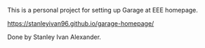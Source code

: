 This is a personal project for setting up Garage at EEE homepage.

https://stanleyivan96.github.io/garage-homepage/

Done by Stanley Ivan Alexander.
